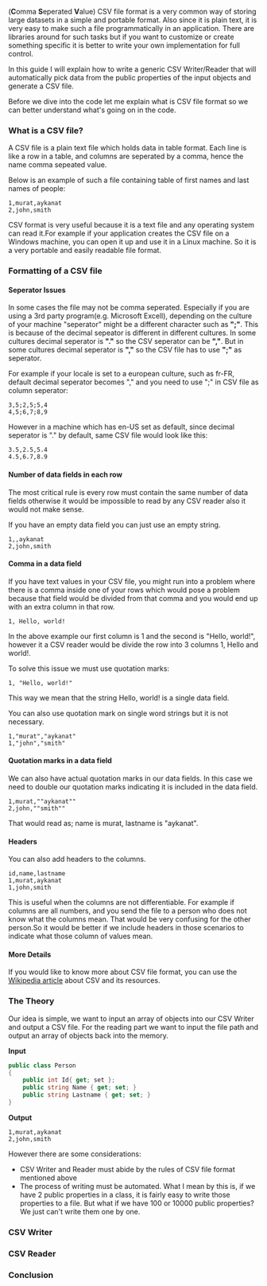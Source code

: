 (**C**omma **S**eperated **V**alue) CSV file format is a very common way of storing large datasets in a simple and portable format. Also since it is plain text, it is very easy to make such a file programmatically in an application. There are libraries around for such tasks but if you want to customize or create something specific it is better to write your own implementation for full control.

In this guide I will explain how to write a generic CSV Writer/Reader that will automatically pick data from the public properties of the input objects and generate a CSV file.

Before we dive into the code let me explain what is CSV file format so we can better understand what's going on in the code.

### What is a CSV file?
A CSV file is a plain text file which holds data in table format. Each line is like a row in a table, and columns are seperated by a comma, hence the name comma sepeated value.

Below is an example of such a file containing table of first names and last names of people:

```csv
1,murat,aykanat
2,john,smith
```

CSV format is very useful because it is a text file and any operating system can read it.For example if your application creates the CSV file on a Windows machine, you can open it up and use it in a Linux machine. So it is a very portable and easily readable file format.

### Formatting of a CSV file

#### Seperator Issues
In some cases the file may not be comma seperated. Especially if you are using a 3rd party program(e.g. Microsoft Excell), depending on the culture of your machine "seperator" might be a different character such as **";"**. This is because of the decimal sepeator is different in different cultures. In some cultures decimal seperator is **"."** so the CSV seperator can be **","**. But in some cultures decimal seperator is **","** so the CSV file has to use **";"** as seperator.

For example if your locale is set to a european culture, such as fr-FR, default decimal seperator becomes "," and you need to use ";" in CSV file as column seperator:
```csv
3,5;2,5;5,4
4,5;6,7;8,9
```
However in a machine which has en-US set as default, since decimal seperator is "." by default, same CSV file would look like this:
```csv
3.5,2.5,5.4
4.5,6.7,8.9
```

#### Number of data fields in each row
The most critical rule is every row must contain the same number of data fields otherwise it would be impossible to read by any CSV reader also it would not make sense.

If you have an empty data field you can just use an empty string.

```csv
1,,aykanat
2,john,smith
```

#### Comma in a data field
If you have text values in your CSV file, you might run into a problem where there is a comma inside one of your rows which would pose a problem because that field would be divided from that comma and you would end up with an extra column in that row.
```csv
1, Hello, world!
```
In the above example our first column is 1 and the second is "Hello, world!", however it a CSV reader would be divide the row into 3 columns 1, Hello and world!.

To solve this issue we must use quotation marks:
```csv
1, "Hello, world!"
```

This way we mean that the string Hello, world! is a single data field.

You can also use quotation mark on single word strings but it is not necessary.
```csv
1,"murat","aykanat"
1,"john","smith"
```

#### Quotation marks in a data field

We can also have actual quotation marks in our data fields. In this case we need to double our quotation marks indicating it is included in the data field.
```csv
1,murat,""aykanat""
2,john,""smith""
```
That would read as; name is murat, lastname is "aykanat".

#### Headers
You can also add headers to the columns.
```csv
id,name,lastname
1,murat,aykanat
1,john,smith
```
This is useful when the columns are not differentiable. For example if columns are all numbers, and you send the file to a person who does not know what the columns mean. That would be very confusing for the other person.So it would be better if we include headers in those scenarios to indicate what those column of values mean.

#### More Details

If you would like to know more about CSV file format, you can use the [Wikipedia article](https://en.wikipedia.org/wiki/Comma-separated_values) about CSV and its resources.

### The Theory
Our idea is simple, we want to input an array of objects into our CSV Writer and output a CSV file. For the reading part we want to input the file path and output an array of objects back into the memory.

**Input**
```cs
public class Person
{
    public int Id{ get; set };
    public string Name { get; set; }
    public string Lastname { get; set; }
}
```
**Output**
```csv
1,murat,aykanat
2,john,smith
```
However there are some considerations:
- CSV Writer and Reader must abide by the rules of CSV file format mentioned above
- The process of writing must be automated. What I mean by this is, if we have 2 public properties in a class, it is fairly easy to write those properties to a file. But what if we have 100 or 10000 public properties? We just can't write them one by one.

### CSV Writer
### CSV Reader
### Conclusion